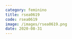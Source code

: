 ```yaml
---
category: feminino
title: rsea0619
code: rsea0619
image: /images/rsea0619.png
date: 2020-08-31
---
```

